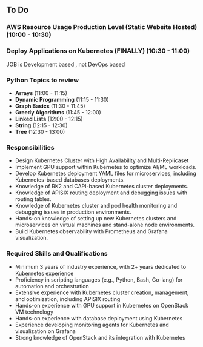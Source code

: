 ## To Do

### AWS Resource Usage Production Level (Static Website Hosted) (10:00 - 10:30)

### Deploy Applications on Kubernetes (FINALLY) (10:30 - 11:00)

JOB is Development based , not DevOps based

### Python Topics to review
- **Arrays** (11:00 - 11:15)
- **Dynamic Programming** (11:15 - 11:30)
- **Graph Basics** (11:30 - 11:45)
- **Greedy Algorithms** (11:45 - 12:00)
- **Linked Lists** (12:00 - 12:15)
- **String** (12:15 - 12:30)
- **Tree** (12:30 - 13:00)

### Responsibilities
- Design Kubernetes Cluster with High Availability and Multi-Replicaset
- Implement GPU support within Kubernetes to optimize AI/ML workloads.
- Develop Kubernetes deployment YAML files for microservices, including Kubernetes-based databases deployments.
- Knowledge of RK2 and CAPI-based Kubernetes cluster deployments.
- Knowledge of APISIX routing deployment and debugging issues with routing tables.
- Knowledge of Kubernetes cluster and pod health monitoring and debugging issues in production environments.
- Hands-on knowledge of setting up new Kubernetes clusters and microservices on virtual machines and stand-alone node environments.
- Build Kubernetes observability with Prometheus and Grafana visualization.

### Required Skills and Qualifications

- Minimum 3 years of industry experience, with 2+ years dedicated to Kubernetes experience
- Proficiency in scripting languages (e.g., Python, Bash, Go-lang) for automation and orchestration
- Extensive experience with Kubernetes cluster creation, management, and optimization, including APISIX routing
- Hands-on experience with GPU support in Kubernetes on OpenStack VM technology
- Hands-on experience with database deployment using Kubernetes
- Experience developing monitoring agents for Kubernetes and visualization on Grafana
- Strong knowledge of OpenStack and its integration with Kubernetes
